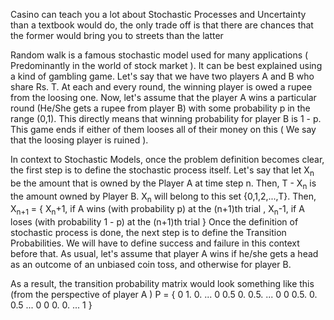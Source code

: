 Casino can teach you a lot about Stochastic Processes and Uncertainty than a textbook would do, the only trade off is that there are chances that the former would bring you to streets than the latter

Random walk is a famous stochastic model used for many applications ( Predominantly in the world of stock market ). It can be best explained using a kind of gambling game. Let's say that we have two players A and B who share Rs. T.  At each and every round, the winning player is owed a rupee from the loosing one. Now, let's assume that the player A wins a particular round (He/She gets a rupee from player B) with some probability p in the range (0,1). This directly means that winning probability for player B is 1 - p. This game ends if either of them looses all of their money on this ( We say that the loosing player is ruined ). 

In context to Stochastic Models, once the problem definition becomes clear, the first step is to define the stochastic process itself. Let's say that let X<sub>n</sub> be the amount that is owned by the Player A at time step n. Then, T - X<sub>n</sub> is the amount owned by Player B. X<sub>n</sub> will belong to this set {0,1,2,...,T}. Then, 
				X<sub>n+1</sub> = {
						X<sub>n</sub>+1, if A wins (with probability p) at the (n+1)th trial ,
						X<sub>n</sub>-1, if A loses (with probability 1 - p) at the (n+1)th trial
					}
Once the definition of stochastic process is done, the next step is to define the Transition Probabilities. We will have to define success and failure in this context before that. As usual, let's assume that player A wins if he/she gets a head as an outcome of an unbiased coin toss, and otherwise for player B. 

As a result, the transition probability matrix would look something like this (from the perspective of player A )
P   = 
	{
		0     1.    0.     ...            0 
		 0.5     0.    0.5.     ...     0 
		 0    0.5.     0.    0.5  ... 0 
		 0    0.    0.    ...             1
	}




